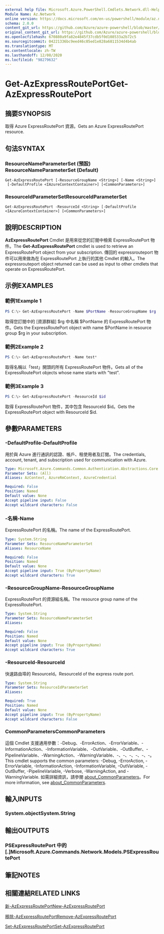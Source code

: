 ```yaml
---
external help file: Microsoft.Azure.PowerShell.Cmdlets.Network.dll-Help.xml
Module Name: Az.Network
online version: https://docs.microsoft.com/en-us/powershell/module/az.network/get-azexpressrouteport
schema: 2.0.0
content_git_url: https://github.com/Azure/azure-powershell/blob/master/src/Network/Network/help/Get-AzExpressRoutePort.md
original_content_git_url: https://github.com/Azure/azure-powershell/blob/master/src/Network/Network/help/Get-AzExpressRoutePort.md
ms.openlocfilehash: 670880a9fa82e4845f37cdb5f0d108533a2b72c5
ms.sourcegitcommit: 04221336bc9eed46c05ed1e828a6811534d4b4ab
ms.translationtype: MT
ms.contentlocale: zh-TW
ms.lasthandoff: 12/08/2020
ms.locfileid: "98279632"
---
```

# <span data-ttu-id="97e8d-101">Get-AzExpressRoutePort</span><span class="sxs-lookup"><span data-stu-id="97e8d-101">Get-AzExpressRoutePort</span></span>

## <span data-ttu-id="97e8d-102">摘要</span><span class="sxs-lookup"><span data-stu-id="97e8d-102">SYNOPSIS</span></span>
<span data-ttu-id="97e8d-103">取得 Azure ExpressRoutePort 資源。</span><span class="sxs-lookup"><span data-stu-id="97e8d-103">Gets an Azure ExpressRoutePort resource.</span></span>

## <span data-ttu-id="97e8d-104">句法</span><span class="sxs-lookup"><span data-stu-id="97e8d-104">SYNTAX</span></span>

### <span data-ttu-id="97e8d-105">ResourceNameParameterSet (預設) </span><span class="sxs-lookup"><span data-stu-id="97e8d-105">ResourceNameParameterSet (Default)</span></span>
```
Get-AzExpressRoutePort [-ResourceGroupName <String>] [-Name <String>]
 [-DefaultProfile <IAzureContextContainer>] [<CommonParameters>]
```

### <span data-ttu-id="97e8d-106">ResourceIdParameterSet</span><span class="sxs-lookup"><span data-stu-id="97e8d-106">ResourceIdParameterSet</span></span>
```
Get-AzExpressRoutePort -ResourceId <String> [-DefaultProfile <IAzureContextContainer>] [<CommonParameters>]
```

## <span data-ttu-id="97e8d-107">說明</span><span class="sxs-lookup"><span data-stu-id="97e8d-107">DESCRIPTION</span></span>
<span data-ttu-id="97e8d-108">**AzExpressRoutePort** Cmdlet 是用來從您的訂閱中檢索 ExpressRoutePort 物件。</span><span class="sxs-lookup"><span data-stu-id="97e8d-108">The **Get-AzExpressRoutePort** cmdlet is used to retrieve an ExpressRoutePort object from your subscription.</span></span> <span data-ttu-id="97e8d-109">傳回的 expressrouteport 物件可以用來做為在 ExpressRoutePort 上執行的其他 Cmdlet 的輸入。</span><span class="sxs-lookup"><span data-stu-id="97e8d-109">The expressrouteport object returned can be used as input to other cmdlets that operate on ExpressRoutePort.</span></span>

## <span data-ttu-id="97e8d-110">示例</span><span class="sxs-lookup"><span data-stu-id="97e8d-110">EXAMPLES</span></span>

### <span data-ttu-id="97e8d-111">範例1</span><span class="sxs-lookup"><span data-stu-id="97e8d-111">Example 1</span></span>
```powershell
PS C:\> Get-AzExpressRoutePort -Name $PortName -ResourceGroupName $rg
```

<span data-ttu-id="97e8d-112">取得您訂閱中的 [資源群組] $rg 中名稱 $PortName 的 ExpressRoutePort 物件。</span><span class="sxs-lookup"><span data-stu-id="97e8d-112">Gets the ExpressRoutePort object with name $PortName in resource group $rg in your subscription.</span></span>

### <span data-ttu-id="97e8d-113">範例2</span><span class="sxs-lookup"><span data-stu-id="97e8d-113">Example 2</span></span>
```powershell
PS C:\> Get-AzExpressRoutePort -Name test*
```

<span data-ttu-id="97e8d-114">取得名稱以「test」開頭的所有 ExpressRoutePort 物件。</span><span class="sxs-lookup"><span data-stu-id="97e8d-114">Gets all of the ExpressRoutePort objects whose name starts with "test".</span></span>

### <span data-ttu-id="97e8d-115">範例3</span><span class="sxs-lookup"><span data-stu-id="97e8d-115">Example 3</span></span>
```powershell
PS C:\> Get-AzExpressRoutePort -ResourceId $id
```

<span data-ttu-id="97e8d-116">取得 ExpressRoutePort 物件，其中包含 ResourceId $id。</span><span class="sxs-lookup"><span data-stu-id="97e8d-116">Gets the ExpressRoutePort object with ResourceId $id.</span></span> 

## <span data-ttu-id="97e8d-117">參數</span><span class="sxs-lookup"><span data-stu-id="97e8d-117">PARAMETERS</span></span>

### <span data-ttu-id="97e8d-118">-DefaultProfile</span><span class="sxs-lookup"><span data-stu-id="97e8d-118">-DefaultProfile</span></span>
<span data-ttu-id="97e8d-119">用於與 Azure 進行通訊的認證、帳戶、租使用者及訂閱。</span><span class="sxs-lookup"><span data-stu-id="97e8d-119">The credentials, account, tenant, and subscription used for communication with Azure.</span></span>

```yaml
Type: Microsoft.Azure.Commands.Common.Authentication.Abstractions.Core.IAzureContextContainer
Parameter Sets: (All)
Aliases: AzContext, AzureRmContext, AzureCredential

Required: False
Position: Named
Default value: None
Accept pipeline input: False
Accept wildcard characters: False
```

### <span data-ttu-id="97e8d-120">-名稱</span><span class="sxs-lookup"><span data-stu-id="97e8d-120">-Name</span></span>
<span data-ttu-id="97e8d-121">ExpressRoutePort 的名稱。</span><span class="sxs-lookup"><span data-stu-id="97e8d-121">The name of the ExpressRoutePort.</span></span>

```yaml
Type: System.String
Parameter Sets: ResourceNameParameterSet
Aliases: ResourceName

Required: False
Position: Named
Default value: None
Accept pipeline input: True (ByPropertyName)
Accept wildcard characters: True
```

### <span data-ttu-id="97e8d-122">-ResourceGroupName</span><span class="sxs-lookup"><span data-stu-id="97e8d-122">-ResourceGroupName</span></span>
<span data-ttu-id="97e8d-123">ExpressRoutePort 的資源組名稱。</span><span class="sxs-lookup"><span data-stu-id="97e8d-123">The resource group name of the ExpressRoutePort.</span></span>

```yaml
Type: System.String
Parameter Sets: ResourceNameParameterSet
Aliases:

Required: False
Position: Named
Default value: None
Accept pipeline input: True (ByPropertyName)
Accept wildcard characters: True
```

### <span data-ttu-id="97e8d-124">-ResourceId</span><span class="sxs-lookup"><span data-stu-id="97e8d-124">-ResourceId</span></span>
<span data-ttu-id="97e8d-125">快速路由埠的 ResourceId。</span><span class="sxs-lookup"><span data-stu-id="97e8d-125">ResourceId of the express route port.</span></span>

```yaml
Type: System.String
Parameter Sets: ResourceIdParameterSet
Aliases:

Required: True
Position: Named
Default value: None
Accept pipeline input: True (ByPropertyName)
Accept wildcard characters: False
```

### <span data-ttu-id="97e8d-126">CommonParameters</span><span class="sxs-lookup"><span data-stu-id="97e8d-126">CommonParameters</span></span>
<span data-ttu-id="97e8d-127">這個 Cmdlet 支援通用參數：-Debug、-ErrorAction、-ErrorVariable、-InformationAction、-InformationVariable、-OutVariable、-OutBuffer、-PipelineVariable、-WarningAction、-WarningVariable、-、-、-、-、-、-。</span><span class="sxs-lookup"><span data-stu-id="97e8d-127">This cmdlet supports the common parameters: -Debug, -ErrorAction, -ErrorVariable, -InformationAction, -InformationVariable, -OutVariable, -OutBuffer, -PipelineVariable, -Verbose, -WarningAction, and -WarningVariable.</span></span> <span data-ttu-id="97e8d-128">如需詳細資訊，請參閱 [about_CommonParameters](http://go.microsoft.com/fwlink/?LinkID=113216)。</span><span class="sxs-lookup"><span data-stu-id="97e8d-128">For more information, see [about_CommonParameters](http://go.microsoft.com/fwlink/?LinkID=113216).</span></span>

## <span data-ttu-id="97e8d-129">輸入</span><span class="sxs-lookup"><span data-stu-id="97e8d-129">INPUTS</span></span>

### <span data-ttu-id="97e8d-130">System.object</span><span class="sxs-lookup"><span data-stu-id="97e8d-130">System.String</span></span>

## <span data-ttu-id="97e8d-131">輸出</span><span class="sxs-lookup"><span data-stu-id="97e8d-131">OUTPUTS</span></span>

### <span data-ttu-id="97e8d-132">PSExpressRoutePort 中的 [.]</span><span class="sxs-lookup"><span data-stu-id="97e8d-132">Microsoft.Azure.Commands.Network.Models.PSExpressRoutePort</span></span>

## <span data-ttu-id="97e8d-133">筆記</span><span class="sxs-lookup"><span data-stu-id="97e8d-133">NOTES</span></span>

## <span data-ttu-id="97e8d-134">相關連結</span><span class="sxs-lookup"><span data-stu-id="97e8d-134">RELATED LINKS</span></span>

[<span data-ttu-id="97e8d-135">新-AzExpressRoutePort</span><span class="sxs-lookup"><span data-stu-id="97e8d-135">New-AzExpressRoutePort</span></span>](./New-AzExpressRoutePort.md)

[<span data-ttu-id="97e8d-136">移除-AzExpressRoutePort</span><span class="sxs-lookup"><span data-stu-id="97e8d-136">Remove-AzExpressRoutePort</span></span>](./Remove-AzExpressRoutePort.md)

[<span data-ttu-id="97e8d-137">Set-AzExpressRoutePort</span><span class="sxs-lookup"><span data-stu-id="97e8d-137">Set-AzExpressRoutePort</span></span>](./Set-AzExpressRoutePort.md)
